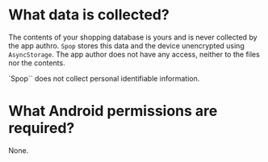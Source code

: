 # What data is collected?

The contents of your shopping database is yours and is never collected by the app authro. `Spop` stores this data and the device unencrypted using `AsyncStorage`. The app author does not have any access, neither to the files nor the contents.

`Spop`` does not collect personal identifiable information.

# What Android permissions are required?

None.
